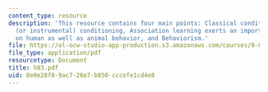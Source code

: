 ```yaml
---
content_type: resource
description: 'This resource contains four main points: Classical conditioning, Operant
  (or instrumental) conditioning, Association learning exerts an important influence
  on human as well as animal behavior, and Behaviorism.'
file: https://ol-ocw-studio-app-production.s3.amazonaws.com/courses/9-00-introduction-to-psychology-fall-2004/0e0e28f89ac726e7b850cccefe1cd4e8_h03.pdf
file_type: application/pdf
resourcetype: Document
title: h03.pdf
uid: 0e0e28f8-9ac7-26e7-b850-cccefe1cd4e8
---
```

